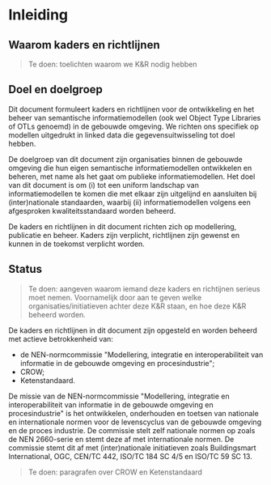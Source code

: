 # Inleiding

## Waarom kaders en richtlijnen
> Te doen: toelichten waarom we K&R nodig hebben

## Doel en doelgroep
Dit document formuleert kaders en richtlijnen voor de ontwikkeling en het beheer van semantische informatiemodellen (ook wel Object Type Libraries of OTLs genoemd) in de gebouwde omgeving. We richten ons specifiek op modellen uitgedrukt in linked data die gegevensuitwisseling tot doel hebben.

De doelgroep van dit document zijn organisaties binnen de gebouwde omgeving die hun eigen semantische informatiemodellen ontwikkelen en beheren, met name als het gaat om publieke informatiemodellen. Het doel van dit document is om (i) tot een uniform landschap van informatiemodellen te komen die met elkaar zijn uitgelijnd en aansluiten bij (inter)nationale standaarden, waarbij (ii) informatiemodellen volgens een afgesproken kwaliteitsstandaard worden beheerd.

De kaders en richtlijnen in dit document richten zich op modellering, publicatie en beheer. Kaders zijn verplicht, richtlijnen zijn gewenst en kunnen in de toekomst verplicht worden. 

## Status
> Te doen: aangeven waarom iemand deze kaders en richtijnen serieus moet nemen. Voornamelijk door aan te geven welke organisaties/initiatieven achter deze K&R staan, en hoe deze K&R beheerd worden.

De kaders en richtlijnen in dit document zijn opgesteld en worden beheerd met actieve betrokkenheid van:
- de NEN-normcommissie "Modellering, integratie en interoperabiliteit van informatie in de gebouwde omgeving en procesindustrie";
- CROW;
- Ketenstandaard.

De missie van de NEN-normcommissie "Modellering, integratie en interoperabiliteit van informatie in de gebouwde omgeving en procesindustrie" is het ontwikkelen, onderhouden en toetsen van nationale en internationale normen voor de levenscyclus van de gebouwde omgeving en de proces industrie. De commissie stelt zelf nationale normen op zoals de NEN 2660-serie en stemt deze af met internationale normen. De commissie stemt dit af met (inter)nationale initiatieven zoals Buildingsmart International, OGC, CEN/TC 442, ISO/TC 184 SC 4/5 en ISO/TC 59 SC 13.

<!--
Geonovum ontwikkelt en beheert geostandaarden en heeft het Raamwerk Geostandaarden opgesteld. Het raamwerk is richtinggevend voor het gebruik van standaarden binnen de Nederlandse geo-informatie infrastructuur. Het benoemt de internationale en nationale standaarden die voor Nederland binnen het geo-domein van toepassing zijn voor aansluiting met andere domeinen. Voor Nederlandse overheidsorganisaties is het daarmee de leidraad voor toe te passen geo-standaarden.
-->

> Te doen: paragrafen over CROW en Ketenstandaard

<!-- ## Leeswijzer
Dit document is als volgt opgebouwd:
- hoofdstuk 1 geeft achtergrondinformatie over de kaders en richtlijnen;
- hoofdstuk 2 beschrijft de (inter)nationale standaarden die als richtlijn zijn genomen voor het opstellen van de kaders en richtlijnen;
- hoofdstuk 3 beschrijft de kaders en richtlijnen;
- in hoofdstuk 4 worden de kaders en richtlijnen toegepast door middel van een voorbeeld. -->
